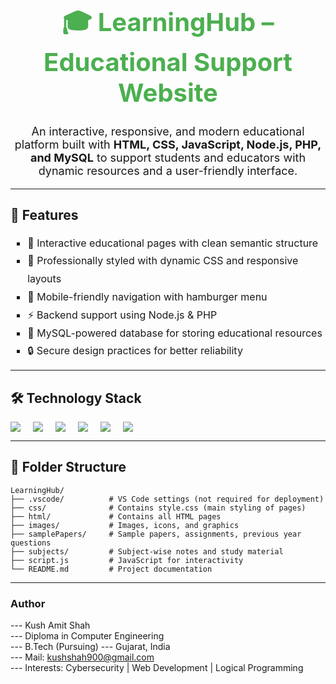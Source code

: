 <h1 align="center" style="color:#4CAF50; font-size:40px;">
  🎓 LearningHub – Educational Support Website
</h1>

<p align="center" style="font-size:18px;">
  An interactive, responsive, and modern educational platform built with 
  <b>HTML, CSS, JavaScript, Node.js, PHP, and MySQL</b> to support students and educators 
  with dynamic resources and a user-friendly interface.
</p>

---

## 🌟 Features

<ul style="list-style-type:square; font-size:16px; line-height:1.8;">
  <li>📖 Interactive educational pages with clean semantic structure</li>
  <li>🎨 Professionally styled with dynamic CSS and responsive layouts</li>
  <li>📱 Mobile-friendly navigation with hamburger menu</li>
  <li>⚡ Backend support using Node.js & PHP</li>
  <li>💾 MySQL-powered database for storing educational resources</li>
  <li>🔒 Secure design practices for better reliability</li>
</ul>

---

## 🛠️ Technology Stack

<div style="display:flex; gap:20px; flex-wrap:wrap;">
  <img src="https://img.shields.io/badge/HTML5-E34F26?style=for-the-badge&logo=html5&logoColor=white" />
  <img src="https://img.shields.io/badge/CSS3-1572B6?style=for-the-badge&logo=css3&logoColor=white" />
  <img src="https://img.shields.io/badge/JavaScript-F7DF1E?style=for-the-badge&logo=javascript&logoColor=black" />
  <img src="https://img.shields.io/badge/Node.js-43853D?style=for-the-badge&logo=node.js&logoColor=white" />
  <img src="https://img.shields.io/badge/PHP-777BB4?style=for-the-badge&logo=php&logoColor=white" />
  <img src="https://img.shields.io/badge/MySQL-005C84?style=for-the-badge&logo=mysql&logoColor=white" />
</div>

---

## 📂 Folder Structure

```plaintext
LearningHub/
├── .vscode/          # VS Code settings (not required for deployment)
├── css/              # Contains style.css (main styling of pages)
├── html/             # Contains all HTML pages
├── images/           # Images, icons, and graphics
├── samplePapers/     # Sample papers, assignments, previous year questions
├── subjects/         # Subject-wise notes and study material
├── script.js         # JavaScript for interactivity
└── README.md         # Project documentation
```
---

### Author  
--- Kush Amit Shah  
--- Diploma in Computer Engineering  
--- B.Tech (Pursuing)
--- Gujarat, India  
--- Mail: kushshah900@gmail.com  
--- Interests: Cybersecurity | Web Development | Logical Programming  
